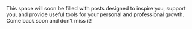 <p>This space will soon be filled with posts designed to inspire you, support you, and provide useful tools for your personal and professional growth. Come back soon and don’t miss it!</p>

